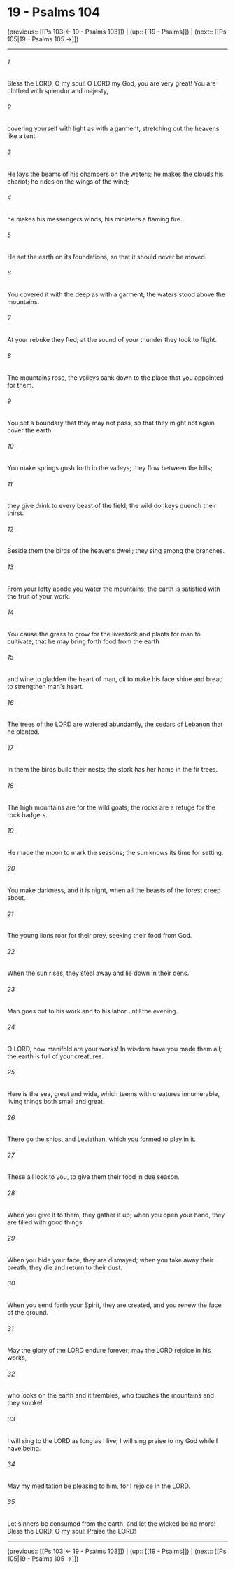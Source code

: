 # 19 - Psalms 104

(previous:: [[Ps 103|← 19 - Psalms 103]]) | (up:: [[19 - Psalms]]) | (next:: [[Ps 105|19 - Psalms 105 →]])

***


###### 1 
Bless the LORD, O my soul! O LORD my God, you are very great! You are clothed with splendor and majesty, 

###### 2 
covering yourself with light as with a garment, stretching out the heavens like a tent. 

###### 3 
He lays the beams of his chambers on the waters; he makes the clouds his chariot; he rides on the wings of the wind; 

###### 4 
he makes his messengers winds, his ministers a flaming fire. 

###### 5 
He set the earth on its foundations, so that it should never be moved. 

###### 6 
You covered it with the deep as with a garment; the waters stood above the mountains. 

###### 7 
At your rebuke they fled; at the sound of your thunder they took to flight. 

###### 8 
The mountains rose, the valleys sank down to the place that you appointed for them. 

###### 9 
You set a boundary that they may not pass, so that they might not again cover the earth. 

###### 10 
You make springs gush forth in the valleys; they flow between the hills; 

###### 11 
they give drink to every beast of the field; the wild donkeys quench their thirst. 

###### 12 
Beside them the birds of the heavens dwell; they sing among the branches. 

###### 13 
From your lofty abode you water the mountains; the earth is satisfied with the fruit of your work. 

###### 14 
You cause the grass to grow for the livestock and plants for man to cultivate, that he may bring forth food from the earth 

###### 15 
and wine to gladden the heart of man, oil to make his face shine and bread to strengthen man's heart. 

###### 16 
The trees of the LORD are watered abundantly, the cedars of Lebanon that he planted. 

###### 17 
In them the birds build their nests; the stork has her home in the fir trees. 

###### 18 
The high mountains are for the wild goats; the rocks are a refuge for the rock badgers. 

###### 19 
He made the moon to mark the seasons; the sun knows its time for setting. 

###### 20 
You make darkness, and it is night, when all the beasts of the forest creep about. 

###### 21 
The young lions roar for their prey, seeking their food from God. 

###### 22 
When the sun rises, they steal away and lie down in their dens. 

###### 23 
Man goes out to his work and to his labor until the evening. 

###### 24 
O LORD, how manifold are your works! In wisdom have you made them all; the earth is full of your creatures. 

###### 25 
Here is the sea, great and wide, which teems with creatures innumerable, living things both small and great. 

###### 26 
There go the ships, and Leviathan, which you formed to play in it. 

###### 27 
These all look to you, to give them their food in due season. 

###### 28 
When you give it to them, they gather it up; when you open your hand, they are filled with good things. 

###### 29 
When you hide your face, they are dismayed; when you take away their breath, they die and return to their dust. 

###### 30 
When you send forth your Spirit, they are created, and you renew the face of the ground. 

###### 31 
May the glory of the LORD endure forever; may the LORD rejoice in his works, 

###### 32 
who looks on the earth and it trembles, who touches the mountains and they smoke! 

###### 33 
I will sing to the LORD as long as I live; I will sing praise to my God while I have being. 

###### 34 
May my meditation be pleasing to him, for I rejoice in the LORD. 

###### 35 
Let sinners be consumed from the earth, and let the wicked be no more! Bless the LORD, O my soul! Praise the LORD!

***

(previous:: [[Ps 103|← 19 - Psalms 103]]) | (up:: [[19 - Psalms]]) | (next:: [[Ps 105|19 - Psalms 105 →]])
